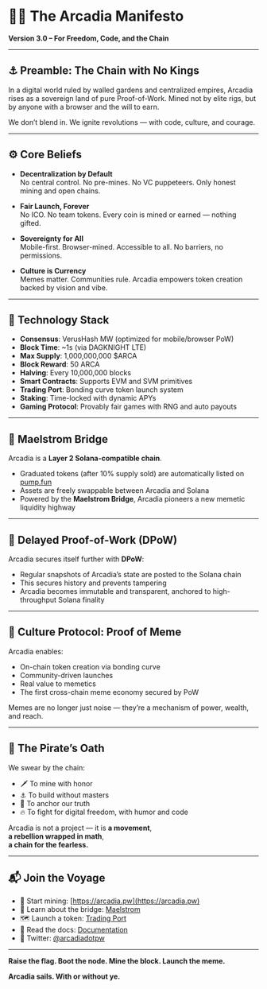 # 🏴‍☠️ The Arcadia Manifesto  
**Version 3.0 – For Freedom, Code, and the Chain**

---

## ⚓️ Preamble: The Chain with No Kings

In a digital world ruled by walled gardens and centralized empires, Arcadia rises as a sovereign land of pure Proof-of-Work. Mined not by elite rigs, but by anyone with a browser and the will to earn.

We don’t blend in. We ignite revolutions — with code, culture, and courage.

---

## ⚙️ Core Beliefs

- **Decentralization by Default**  
  No central control. No pre-mines. No VC puppeteers. Only honest mining and open chains.

- **Fair Launch, Forever**  
  No ICO. No team tokens. Every coin is mined or earned — nothing gifted.

- **Sovereignty for All**  
  Mobile-first. Browser-mined. Accessible to all. No barriers, no permissions.

- **Culture is Currency**  
  Memes matter. Communities rule. Arcadia empowers token creation backed by vision and vibe.

---

## 🔧 Technology Stack

- **Consensus**: VerusHash MW (optimized for mobile/browser PoW)  
- **Block Time**: ~1s (via DAGKNIGHT LTE)  
- **Max Supply**: 1,000,000,000 $ARCA  
- **Block Reward**: 50 ARCA  
- **Halving**: Every 10,000,000 blocks  
- **Smart Contracts**: Supports EVM and SVM primitives  
- **Trading Port**: Bonding curve token launch system  
- **Staking**: Time-locked with dynamic APYs  
- **Gaming Protocol**: Provably fair games with RNG and auto payouts

---

## 🌉 Maelstrom Bridge

Arcadia is a **Layer 2 Solana-compatible chain**.

- Graduated tokens (after 10% supply sold) are automatically listed on [pump.fun](https://pump.fun)
- Assets are freely swappable between Arcadia and Solana
- Powered by the **Maelstrom Bridge**, Arcadia pioneers a new memetic liquidity highway

---

## 🔐 Delayed Proof-of-Work (DPoW)

Arcadia secures itself further with **DPoW**:

- Regular snapshots of Arcadia’s state are posted to the Solana chain  
- This secures history and prevents tampering  
- Arcadia becomes immutable and transparent, anchored to high-throughput Solana finality

---

## 🌌 Culture Protocol: Proof of Meme

Arcadia enables:

- On-chain token creation via bonding curve  
- Community-driven launches  
- Real value to memetics  
- The first cross-chain meme economy secured by PoW

Memes are no longer just noise — they’re a mechanism of power, wealth, and reach.

---

## 📜 The Pirate’s Oath

We swear by the chain:

- 🗡️ To mine with honor  
- ⚓️ To build without masters  
- 🧭 To anchor our truth  
- 🔥 To fight for digital freedom, with humor and code

Arcadia is not a project — it is **a movement**,  
**a rebellion wrapped in math**,  
**a chain for the fearless.**

---

## 📬 Join the Voyage

- 🧱 Start mining: [https://arcadia.pw](https://arcadia.pw)
- 🌉 Learn about the bridge: [Maelstrom](https://arcadia.pw/solana)
- 🗺️ Launch a token: [Trading Port](https://arcadia.pw/trade)
- 📜 Read the docs: [Documentation](https://arcadia.pw/manifesto)
- 🐙 Twitter: [@arcadiadotpw](https://x.com/arcadiadotpw)

---

**Raise the flag. Boot the node. Mine the block. Launch the meme.**

**Arcadia sails. With or without ye.**

